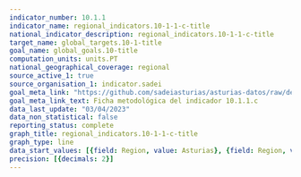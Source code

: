 ```yaml
---
indicator_number: 10.1.1
indicator_name: regional_indicators.10-1-1-c-title
national_indicator_description: regional_indicators.10-1-1-c-title
target_name: global_targets.10-1-title
goal_name: global_goals.10-title
computation_units: units.PT
national_geographical_coverage: regional
source_active_1: true
source_organisation_1: indicator.sadei
goal_meta_link: "https://github.com/sadeiasturias/asturias-datos/raw/develop/descargas/metodologia/10.1.1.c.pdf"
goal_meta_link_text: Ficha metodológica del indicador 10.1.1.c
data_last_update: "03/04/2023"
data_non_statistical: false
reporting_status: complete
graph_title: regional_indicators.10-1-1-c-title
graph_type: line
data_start_values: [{field: Region, value: Asturias}, {field: Region, value: España}]
precision: [{decimals: 2}]
---
```

